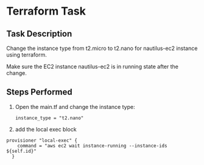 # Terraform Task

## Task Description

Change the instance type from t2.micro to t2.nano for nautilus-ec2 instance using terraform.

Make sure the EC2 instance nautilus-ec2 is in running state after the change.

## Steps Performed

1. Open the main.tf and change the instance type:
    ```
    instance_type = "t2.nano"
    ```
    
2. add the local exec block
```
provisioner "local-exec" {
    command = "aws ec2 wait instance-running --instance-ids ${self.id}"
  }

  ```